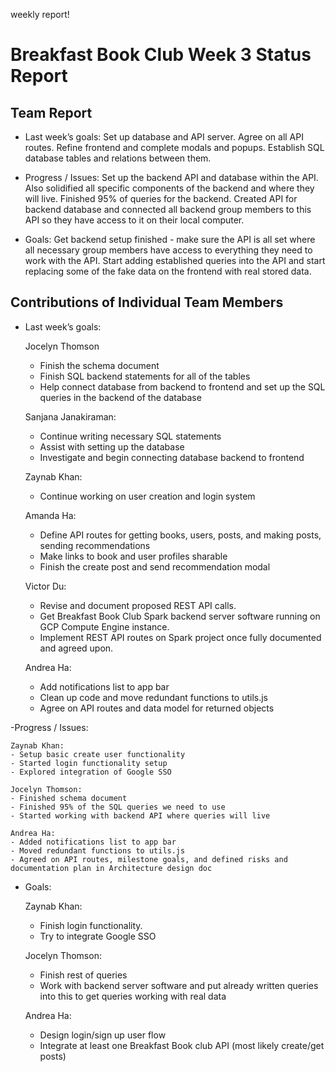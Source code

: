 weekly report!
# Breakfast Book Club Week 3 Status Report
## Team Report
- Last week’s goals: Set up database and API server. Agree on all API routes. Refine frontend and complete modals and popups. Establish SQL database tables and relations between them.

- Progress / Issues: Set up the backend API and database within the API. Also solidified all specific components of the backend and where they will live. Finished 95% of queries for the backend. Created API for backend database and connected all backend group members to this API so they have access to it on their local computer.

- Goals: Get backend setup finished - make sure the API is all set where all necessary group members have access to everything they need to work with the API. Start adding established queries into the API and start replacing some of the fake data on the frontend with real stored data.

## Contributions of Individual Team Members
- Last week’s goals:

    Jocelyn Thomson
    - Finish the schema document
    - Finish SQL backend statements for all of the tables
    - Help connect database from backend to frontend and set up the SQL queries in the backend of the database

    Sanjana Janakiraman:
    - Continue writing necessary SQL statements
    - Assist with setting up the database
    - Investigate and begin connecting database backend to frontend

    Zaynab Khan:
    - Continue working on user creation and login system

    Amanda Ha:
    - Define API routes for getting books, users, posts, and making posts, sending recommendations
    - Make links to book and user profiles sharable
    - Finish the create post and send recommendation modal

    Victor Du:
    - Revise and document proposed REST API calls.
    - Get Breakfast Book Club Spark backend server software running on GCP Compute Engine instance.
    - Implement REST API routes on Spark project once fully documented and agreed upon.

    Andrea Ha:
    - Add notifications list to app bar
    - Clean up code and move redundant functions to utils.js
    - Agree on API routes and data model for returned objects

-Progress / Issues:

    Zaynab Khan:
    - Setup basic create user functionality
    - Started login functionality setup
    - Explored integration of Google SSO

    Jocelyn Thomson:
    - Finished schema document
    - Finished 95% of the SQL queries we need to use
    - Started working with backend API where queries will live

    Andrea Ha:
    - Added notifications list to app bar
    - Moved redundant functions to utils.js
    - Agreed on API routes, milestone goals, and defined risks and documentation plan in Architecture design doc

- Goals:

    Zaynab Khan:
    - Finish login functionality.
    - Try to integrate Google SSO

    Jocelyn Thomson:
    - Finish rest of queries
    - Work with backend server software and put already written queries into this to get queries working with real data

    Andrea Ha:
    - Design login/sign up user flow
    - Integrate at least one Breakfast Book club API (most likely create/get posts)

